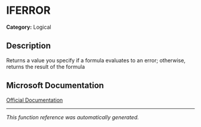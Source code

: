 # IFERROR

**Category:** Logical

## Description
Returns a value you specify if a formula evaluates to an error; otherwise, returns the result of the formula

## Microsoft Documentation
[Official Documentation](https://support.microsoft.com//en-us/office/iferror-function-c526fd07-caeb-47b8-8bb6-63f3e417f611)

---
*This function reference was automatically generated.*
